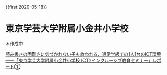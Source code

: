 {{first:2020-05-18}}
# 東京学芸大学附属小金井小学校
＊作成中

[読み書きの困難さに気づかれない子も救われる、通常学級での1人1台のICT環境
――「東京学芸大学附属小金井小学校 ICT×インクルーシブ教育セミナー」レポート①](https://www.watch.impress.co.jp/kodomo_it/teachers/1198665.html)